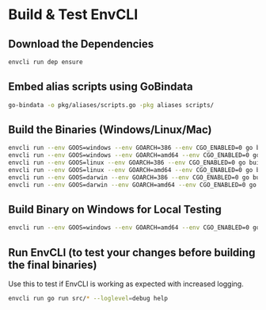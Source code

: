 # Build & Test EnvCLI

## Download the Dependencies

```bash
envcli run dep ensure
```

## Embed alias scripts using GoBindata

```bash
go-bindata -o pkg/aliases/scripts.go -pkg aliases scripts/
```

## Build the Binaries (Windows/Linux/Mac)

```bash
envcli run --env GOOS=windows --env GOARCH=386 --env CGO_ENABLED=0 go build -o build/envcli_windows_386 -ldflags="-w" src/*
envcli run --env GOOS=windows --env GOARCH=amd64 --env CGO_ENABLED=0 go build -o build/envcli_windows_amd64 -ldflags="-w" src/*
envcli run --env GOOS=linux --env GOARCH=386 --env CGO_ENABLED=0 go build -o build/envcli_linux_386 -ldflags="-w" src/*
envcli run --env GOOS=linux --env GOARCH=amd64 --env CGO_ENABLED=0 go build -o build/envcli_linux_amd64 -ldflags="-w" src/*
envcli run --env GOOS=darwin --env GOARCH=386 --env CGO_ENABLED=0 go build -o build/envcli_darwin_386 -ldflags="-w" src/*
envcli run --env GOOS=darwin --env GOARCH=amd64 --env CGO_ENABLED=0 go build -o build/envcli_darwin_amd64 -ldflags="-w" src/*
```

## Build Binary on Windows for Local Testing

```bash
envcli run --env GOOS=windows --env GOARCH=amd64 --env CGO_ENABLED=0 go build -o build/envcli.exe -ldflags="-w" src/*
```

## Run EnvCLI (to test your changes before building the final binaries)

Use this to test if EnvCLI is working as expected with increased logging.

```bash
envcli run go run src/* --loglevel=debug help
```
